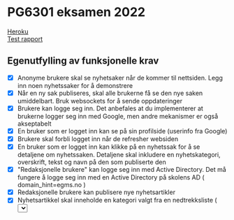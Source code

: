 # PG6301 eksamen 2022

[Heroku](https://cryptic-brushlands-72182.herokuapp.com/)  
[Test rapport](https://github.com/kristiania-pg6301-2022/pgr6301-exam-kakemos/commit/28122c90818259406fb7e48944911f1008d1a3fc)


## Egenutfylling av funksjonelle krav

* [x] Anonyme brukere skal se nyhetsaker når de kommer til nettsiden. Legg inn noen nyhetssaker for å demonstrere
* [x] Når en ny sak publiseres, skal alle brukerne få se den nye saken umiddelbart. Bruk websockets for å sende oppdateringer
* [x] Brukere kan logge seg inn. Det anbefales at du implementerer at brukerne logger seg inn med Google, men andre mekanismer er også akseptabelt
* [x] En bruker som er logget inn kan se på sin profilside (userinfo fra Google)
* [x] Brukere skal forbli logget inn når de refresher websiden
* [x] En bruker som er logget inn kan klikke på en nyhetssak for å se detaljene om nyhetssaken. Detaljene skal inkludere en nyhetskategori, overskrift, tekst og navn på den som publiserte den
* [x] "Redaksjonelle brukere" kan logge seg inn med Active Directory. Det må fungere å logge seg inn med en Active Directory på skolens AD ( domain_hint=egms.no )
* [x] Redaksjonelle brukere kan publisere nye nyhetsartikler
* [x] Nyhetsartikkel skal inneholde en kategori valgt fra en nedtrekksliste ( <select> ), tittel ( <input> ) og tekst ( <textarea> )
* [x] Brukeren skal forhindres fra å sende inn en nyhetsartikkel som mangler kategori, tittel eller tekst
* [x] Alle feil fra serves skal presenteres til bruker på en pen måte, med mulighet for brukeren til å prøve igjen
* [ ] Dersom noen allerede har publisert en nyhetsartikkel med samme tittel skal serveren sende HTTP status kode 400 og en feilmelding
  * Jeg å implimentere dette, men fikk ikke tid til å gjøre det ferdig.
* [ ] En redaksjonell bruker skal kunne redigere en artikkel de selv har publisert
  * Her prøvde jeg både å slette en artikkel og endre den, men rakk ikke gjøre noen av delene innenfor tiden. Har fortsatt latt Delete Article-siden bli igjen, da man fortsatt får lista ut alle artiklene man selv har skrevet, og som man kunne hatt mulighet til å slette.



## Egenutfylling av tekniske krav

* [x] Oppsett av package.json, parcel, express, prettier
* [x] React Router
* [x] Express app
* [x] Kommunikasjon mellom frontend (React) og backend (Express)
* [x] Deployment til Heroku
* [x] Bruk av MongoDB
* [x] OpenID Connect
* [x] Web Sockets
* [x] Jest med dokumentert testdekning
  * Testing fra client gitt etterhvert greit nok, men server-tester fikk jeg virkelig ikke til. Fikk en feilmelding som hinta til noe med WebSockets i server.js, også om testene var tomme (med kun hjelpetest-funksjoner igjen), så jeg ga etterhvert opp her. Har kommentert ut hele testsiden utenom en tom test.
 
